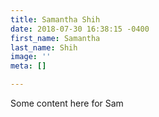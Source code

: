 ```yaml
---
title: Samantha Shih
date: 2018-07-30 16:38:15 -0400
first_name: Samantha
last_name: Shih
image: ''
meta: []

---
```

Some content here for Sam